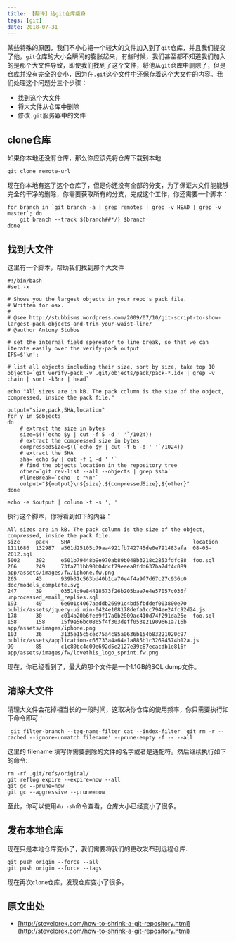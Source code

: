 ```yaml
---
title: 【翻译】给git仓库瘦身
tags: [git]
date: 2018-07-31
---
```

某些特殊的原因，我们不小心把一个较大的文件加入到了`git`仓库，并且我们提交了他，`git`仓库的大小会瞬间的膨胀起来，有些时候，我们甚至都不知道我们加入的是那个大文件导致，即使我们找到了这个文件，将他从`git`仓库中删除了，但是仓库并没有完全的变小，因为在`.git`这个文件中还保存着这个大文件的内容。我们处理这个问题分三个步骤：
* 找到这个大文件
* 将大文件从仓库中删除
* 修改`.git`服务器中的文件

## clone仓库
如果你本地还没有仓库，那么你应该先将仓库下载到本地
```shell
git clone remote-url
```
现在你本地有这了这个仓库了，但是你还没有全部的分支，为了保证大文件能能够完全的干净的删除，你需要获取所有的分支，完成这个工作，你还需要一个脚本：
```shell
for branch in `git branch -a | grep remotes | grep -v HEAD | grep -v master`; do
    git branch --track ${branch##*/} $branch
done
```

## 找到大文件
这里有一个脚本，帮助我们找到那个大文件
```shell
#!/bin/bash
#set -x 

# Shows you the largest objects in your repo's pack file.
# Written for osx.
#
# @see http://stubbisms.wordpress.com/2009/07/10/git-script-to-show-largest-pack-objects-and-trim-your-waist-line/
# @author Antony Stubbs

# set the internal field spereator to line break, so that we can iterate easily over the verify-pack output
IFS=$'\n';

# list all objects including their size, sort by size, take top 10
objects=`git verify-pack -v .git/objects/pack/pack-*.idx | grep -v chain | sort -k3nr | head`

echo "All sizes are in kB. The pack column is the size of the object, compressed, inside the pack file."

output="size,pack,SHA,location"
for y in $objects
do
	# extract the size in bytes
	size=$((`echo $y | cut -f 5 -d ' '`/1024))
	# extract the compressed size in bytes
	compressedSize=$((`echo $y | cut -f 6 -d ' '`/1024))
	# extract the SHA
	sha=`echo $y | cut -f 1 -d ' '`
	# find the objects location in the repository tree
	other=`git rev-list --all --objects | grep $sha`
	#lineBreak=`echo -e "\n"`
	output="${output}\n${size},${compressedSize},${other}"
done

echo -e $output | column -t -s ', '
```
执行这个脚本，你将看到如下的内容：
```shell
All sizes are in kB. The pack column is the size of the object, compressed, inside the pack file.
size     pack    SHA                                       location
1111686  132987  a561d25105c79aa4921fb742745de0e791483afa  08-05-2012.sql
5002     392     e501b79448b9e970ab89b048b3218c2853fdfc88  foo.sql
266      249     73fa731bb90b04dcf79eeea8fdd637ba7df4c089  app/assets/images/fw/iphone.fw.png
265      43      939b31c563bd40b1ca70e4f4a9f7d67c27c936c0  doc/models_complete.svg
247      39      03514d9e84418573f26b205bae7e4e57057c036f  unprocessed_email_replies.sql
193      49      6e601c4067aaddb26991c4bd5fbddef003800e70  public/assets/jquery-ui.min-0424e108178defa1cc794ee24fc92d24.js
178      30      c014b20b6fed9f17a0b2809ac410d74f291da26e  foo.sql
158      158     15f9e56bc0865f4f303deff053e21909661a716b  app/assets/images/iphone.png
103      36      3135e15c5cec75a4c85a0636b154b83221020c97  public/assets/application-c65733a4a64a1a885b1c32694574b12a.js
99       85      c1c80bc4c09e692d5e2127e39c87ecacdb1e816f  app/assets/images/fw/lovethis_logo_sprint.fw.png
```
现在，你已经看到了，最大的那个文件是一个1.1GB的SQL dump文件。

## 清除大文件
清理大文件会花掉相当长的一段时间，这取决你仓库的使用频率，你只需要执行如下命令即可：
```shell
 git filter-branch --tag-name-filter cat --index-filter 'git rm -r --cached --ignore-unmatch filename' --prune-empty -f -- --all
```
这里的 filename 填写你需要删除的文件的名字或者是通配符。然后继续执行如下的命令:
```shell
rm -rf .git/refs/original/
git reflog expire --expire=now --all
git gc --prune=now
git gc --aggressive --prune=now
```
至此，你可以使用`du -sh`命令查看，仓库大小已经变小了很多。

## 发布本地仓库
现在只是本地仓库变小了，我们需要将我们的更改发布到远程仓库.
```shell
git push origin --force --all
git push origin --force --tags
```
现在再次`clone`仓库，发现仓库变小了很多。

## 原文出处
* [http://stevelorek.com/how-to-shrink-a-git-repository.html](http://stevelorek.com/how-to-shrink-a-git-repository.html)
